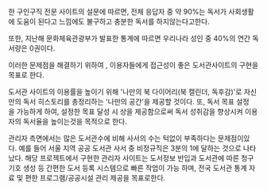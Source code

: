 한 구인구직 전문 사이트의 설문에 따르면, 전체 응답자 중 약 90%는 독서가 사회생활에 도움이 된다고 느낌에도 불구하고 충분한 독서를 하지않는다고한다.

또한, 지난해 문화체육관광부가 발표한 통계에 따르면 우리나라 성인 중 40%의 연간 독서량은 0권이다. 

이러한  문제점을 해결하기 위하여 , 이용자들에게 접근성이 좋은 도서관사이트의 구현을 목표로 한다. 

도서관 사이트의 이용률을 높이기 위해 '나만의 북 다이어리(북 캘린더, 독후감)'로 자신만의 독서 히스토리를 총정리하는 '나만의 공간'을 제공할 것이다. 또, 독서 목표 설정을 가능하게 하여, 설정한 목표 달성 시 상을 제공함으로써 독서 성취감을 향상시켜 이용자의 독서율을 높이는것을 목적으로 한다.

관리자 측면에서는 많은 도서관수에 비해 사서의 수는 턱없이 부족하다는 문제점이있다. 예를 들어 서울 지역 공공 도서관 사서 중 비정규직은 3분의 1에 달하는 것으로 나타났다.
해당 프로젝트에서 구현한 관리자 사이트는 도서정보 반입과 도서관에 따른 청구기호 생성 등 간편한 도서 등록 시스템으로 빠른 작업이 가능 하며, 전국 도서관 통계 자료 및 편한 프로그램/공공시설 관리 제공을 목표로한다.
